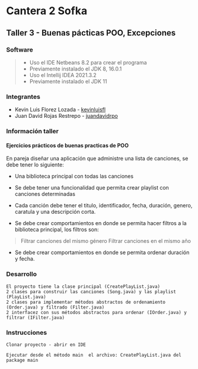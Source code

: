 # Cantera 2 Sofka 

## Taller 3 - Buenas pácticas POO, Excepciones

### Software

> + Uso el IDE Netbeans 8.2 para crear el programa
> + Previamente instalado el JDK 8, 16.0.1 
> + Uso el Intellij IDEA 2021.3.2
> + Previamente instalado el JDK 11

### Integrantes
- Kevin Luis Florez Lozada - [kevinluisfl](https://github.com/kevinluisfl)
- Juan David Rojas Restrepo - [juandavidrpo](https://github.com/juandavidrpo)

### Información taller

#### Ejercicios prácticos de buenas practicas de POO

En pareja diseñar una aplicación que administre una lista de canciones, se debe tener lo siguiente:

- Una biblioteca principal con todas las canciones 

- Se debe tener una funcionalidad que permita crear playlist con canciones determinadas 

- Cada canción debe tener el titulo, identificador, fecha, duración, genero, caratula y una descripción corta.

- Se debe crear comportamientos en donde se permita hacer filtros a la biblioteca principal, los filtros son:

>	 Filtrar canciones del mismo género 
>	 Filtrar canciones en el mismo año



- Se debe crear comportamientos en donde se permita ordenar duración y fecha.

### Desarrollo

	El proyecto tiene la clase principal (CreatePlayList.java)
	2 clases para construir las canciones (Song.java) y las playlist (PlayList.java)
	2 clases para implementar métodos abstractos de ordenamiento (Order.java) y filtrado (Filter.java)
	2 interfacez con sus métodos abstractos para ordenar (IOrder.java) y filtrar (IFilter.java)

### Instrucciones

`Clonar proyecto - abrir en IDE `

`Ejecutar desde el método main  el archivo: CreatePlayList.java del package main `
